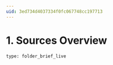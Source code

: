 ```yaml
---
uid: 3ed734d4037334f0fc067748cc197713
---
```


# 1. Sources Overview
 
```ccard
type: folder_brief_live
```
 

